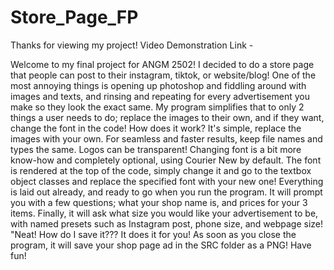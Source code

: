 # Store_Page_FP
Thanks for viewing my project!
Video Demonstration Link -

  Welcome to my final project for ANGM 2502! I decided to do a store page that people can post to their instagram, tiktok, or website/blog! One of the most annoying things is opening up photoshop and fiddling around with images and texts, and rinsing and repeating for every advertisement you make so they look the exact same. My program simplifies that to only 2 things a user needs to do; replace the images to their own, and if they want, change the font in the code!
  How does it work? It's simple, replace the images with your own. For seamless and faster results, keep file names and types the same. Logos can be transparent! Changing font is a bit more know-how and completely optional, using Courier New by default. The font is rendered at the top of the code, simply change it and go to the textbox object classes and replace the specified font with your new one! Everything is laid out already, and ready to go when you run the program. It will prompt you with a few questions; what your shop name is, and prices for your 3 items. Finally, it will ask what size you would like your advertisement to be, with named presets such as Instagram post, phone size, and webpage size! 
  "Neat! How do I save it??? It does it for you! As soon as you close the program, it will save your shop page ad in the SRC folder as a PNG! Have fun!
